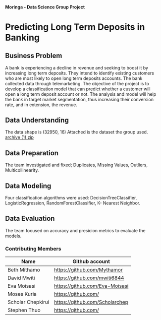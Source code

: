 #### Moringa - Data Science Group Project

# Predicting Long Term Deposits in Banking

## Business Problem
A bank is experiencing a decline in revenue and seeking to boost it by increasing long term deposits. They intend to identify existing customers who are most likely to open long term deposits accounts. The bank collected data through telemarketing. The objective of the project is to develop a classification model that can predict whether a customer will open a long term deposit account or not. The analysis and model will help the bank in target market segmentation, thus increasing their conversion rate, and in extension, the revenue.

## Data Understanding
The data shape is (32950, 16)
Attached is the dataset the group used.
[archive (1).zip](https://github.com/Mythamor/Moringa-DS--Group-Project/files/10884958/archive.1.zip)

## Data Preparation
The team investigated and fixed; Duplicates, Missing Values, Outliers, Multicollinearity.

## Data Modeling
Four classification algorithms were used: DecisionTreeClassifier, LogisticRegression, RandomForestClassifier, K- Nearest Neighbor.

## Data Evaluation
The team focused on accuracy and presicion metrics to evaluate the models.

### Contributing Members

|Name     |  Github account   | 
|---------|-----------------|
|Beth Mithamo | https://github.com/Mythamor |
|David Mwiti | https://github.com/mwiti6844 |
|Eva Moisasi | https://github.com/Eva-Moisasi |
|Moses Kuria| https://github.com/ |
|Scholar Chepkirui| https://github.com/Scholarchep |
|Stephen Thuo| https://github.com/ |




